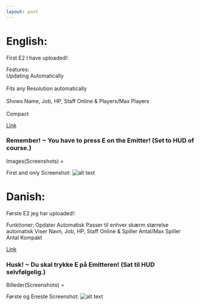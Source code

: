 ```yaml
---
layout: post
---
```


# English:

First E2 I have uploaded!:

Features:
<br>Updating Automatically</br>
<br>Fits any Resolution automatically</br>
<br>Shows Name, Job, HP, Staff Online & Players/Max Players</br>
<br>Compact</br>

[Link][1]

### Remember! ~ You have to press E on the Emitter! (Set to HUD of course.)

Images(Screenshots) =

First and only Screenshot:
![alt text][sc1]


# Danish:
Første E2 jeg har uploaded!:

Funktioner:
Opdater Automatisk
Passer til enhver skærm størrelse automatisk
Viser Navn, Job, HP, Staff Online & Spiller Antal/Max Spiller Antal
Kompakt

[Link][1]

### Husk! ~ Du skal trykke E på Emitteren! (Sat til HUD selvfølgelig.)

Billeder(Screenshots) =

Første og Eneste Screenshot:
![alt text][sc1]

[1]: https://pastebin.com/EwD4m87x
[sc1]: https://i.imgur.com/sQ6CFgo.jpg